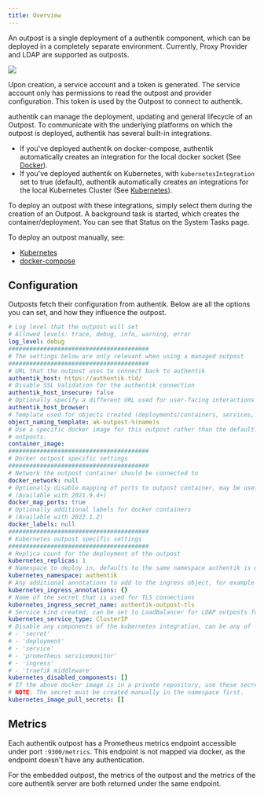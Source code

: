 ```yaml
---
title: Overview
---
```


An outpost is a single deployment of a authentik component, which can be deployed in a completely separate environment. Currently, Proxy Provider and LDAP are supported as outposts.

![](outposts.png)

Upon creation, a service account and a token is generated. The service account only has permissions to read the outpost and provider configuration. This token is used by the Outpost to connect to authentik.

authentik can manage the deployment, updating and general lifecycle of an Outpost. To communicate with the underlying platforms on which the outpost is deployed, authentik has several built-in integrations.

- If you've deployed authentik on docker-compose, authentik automatically creates an integration for the local docker socket (See [Docker](./integrations/docker.md)).
- If you've deployed authentik on Kubernetes, with `kubernetesIntegration` set to true (default), authentik automatically creates an integrations for the local Kubernetes Cluster (See [Kubernetes](./integrations/kubernetes.md)).

To deploy an outpost with these integrations, simply select them during the creation of an Outpost. A background task is started, which creates the container/deployment. You can see that Status on the System Tasks page.

To deploy an outpost manually, see:

- [Kubernetes](./manual-deploy-kubernetes.md)
- [docker-compose](./manual-deploy-docker-compose.md)

## Configuration

Outposts fetch their configuration from authentik. Below are all the options you can set, and how they influence the outpost.

```yaml
# Log level that the outpost will set
# Allowed levels: trace, debug, info, warning, error
log_level: debug
########################################
# The settings below are only relevant when using a managed outpost
########################################
# URL that the outpost uses to connect back to authentik
authentik_host: https://authentik.tld/
# Disable SSL Validation for the authentik connection
authentik_host_insecure: false
# Optionally specify a different URL used for user-facing interactions
authentik_host_browser:
# Template used for objects created (deployments/containers, services, secrets, etc)
object_naming_template: ak-outpost-%(name)s
# Use a specific docker image for this outpost rather than the default. This also applies to Kubernetes
# outposts.
container_image:
########################################
# Docker outpost specific settings
########################################
# Network the outpost container should be connected to
docker_network: null
# Optionally disable mapping of ports to outpost container, may be useful when using docker networks
# (Available with 2021.9.4+)
docker_map_ports: true
# Optionally additional labels for docker containers
# (Available with 2022.1.2)
docker_labels: null
########################################
# Kubernetes outpost specific settings
########################################
# Replica count for the deployment of the outpost
kubernetes_replicas: 1
# Namespace to deploy in, defaults to the same namespace authentik is deployed in (if available)
kubernetes_namespace: authentik
# Any additional annotations to add to the ingress object, for example cert-manager
kubernetes_ingress_annotations: {}
# Name of the secret that is used for TLS connections
kubernetes_ingress_secret_name: authentik-outpost-tls
# Service kind created, can be set to LoadBalancer for LDAP outposts for example
kubernetes_service_type: ClusterIP
# Disable any components of the kubernetes integration, can be any of
# - 'secret'
# - 'deployment'
# - 'service'
# - 'prometheus servicemonitor'
# - 'ingress'
# - 'traefik middleware'
kubernetes_disabled_components: []
# If the above docker image is in a private repository, use these secrets to pull.
# NOTE: The secret must be created manually in the namespace first.
kubernetes_image_pull_secrets: []
```

## Metrics

Each authentik outpost has a Prometheus metrics endpoint accessible under port `:9300/metrics`. This endpoint is not mapped via docker, as the endpoint doesn't have any authentication.

For the embedded outpost, the metrics of the outpost and the metrics of the core authentik server are both returned under the same endpoint.
